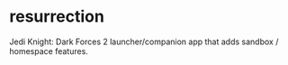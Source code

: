 # resurrection
 Jedi Knight: Dark Forces 2 launcher/companion app that adds sandbox / homespace features.
